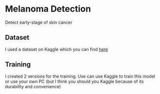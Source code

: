 # Melanoma Detection
Detect early-stage of skin cancer

## Dataset
I used a dataset on Kaggle which you can find [here](https://www.kaggle.com/datasets/hasnainjaved/melanoma-skin-cancer-dataset-of-10000-images)

## Training
I created 2 versions for the training. Use can use Kaggle to train this model or use your own PC (but I think you should you Kaggle because of its durability and convenience)

